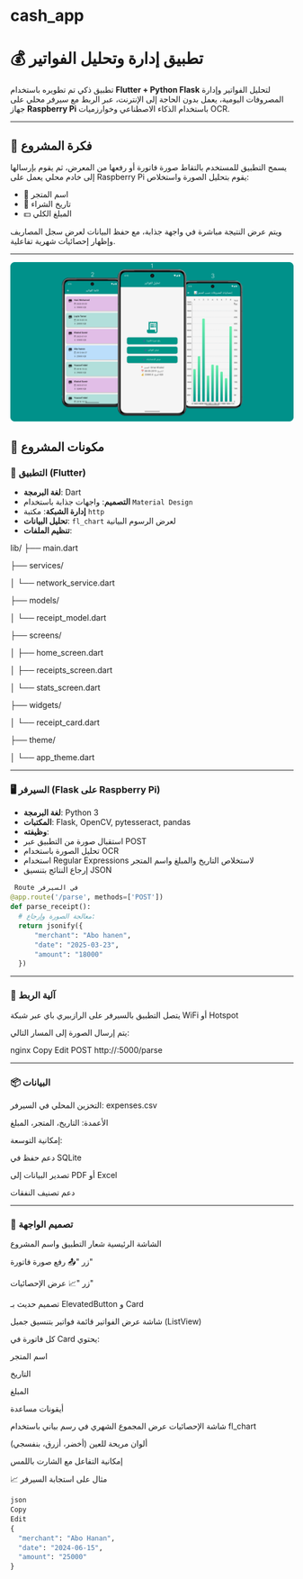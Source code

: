 # cash_app
# 💰 تطبيق إدارة وتحليل الفواتير

تطبيق ذكي تم تطويره باستخدام **Flutter + Python Flask** لتحليل الفواتير وإدارة المصروفات اليومية، يعمل بدون الحاجة إلى الإنترنت، عبر الربط مع سيرفر محلي على جهاز **Raspberry Pi** باستخدام الذكاء الاصطناعي وخوارزميات OCR.

---

## 🧩 فكرة المشروع

يسمح التطبيق للمستخدم بالتقاط صورة فاتورة أو رفعها من المعرض، ثم يقوم بإرسالها إلى خادم محلي يعمل على Raspberry Pi يقوم بتحليل الصورة واستخلاص:

- 🏪 اسم المتجر
- 📅 تاريخ الشراء
- 💵 المبلغ الكلي

ويتم عرض النتيجة مباشرة في واجهة جذابة، مع حفظ البيانات لعرض سجل المصاريف وإظهار إحصائيات شهرية تفاعلية.

---
![screenshot](https://github.com/AbbasDialdin/cash_app/blob/main/cash_app%20v1.png)


## 🔧 مكونات المشروع

### 📱 التطبيق (Flutter)
- **لغة البرمجة**: Dart
- **التصميم**: واجهات جذابة باستخدام `Material Design`
- **إدارة الشبكة**: مكتبة `http`
- **تحليل البيانات**: `fl_chart` لعرض الرسوم البيانية
- **تنظيم الملفات**:

lib/
├── main.dart  

├── services/

│   └── network_service.dart  

├── models/

│   └── receipt_model.dart      

├── screens/

│   ├── home_screen.dart 

│   ├── receipts_screen.dart 

│   └── stats_screen.dart   

├── widgets/

│   └── receipt_card.dart     

├── theme/

│   └── app_theme.dart  



---

### 🖥️ السيرفر (Flask على Raspberry Pi)

- **لغة البرمجة**: Python 3
- **المكتبات**: Flask, OpenCV, pytesseract, pandas
- **وظيفته**:
- استقبال صورة من التطبيق عبر POST
- تحليل الصورة باستخدام OCR
- استخدام Regular Expressions لاستخلاص التاريخ والمبلغ واسم المتجر
- إرجاع النتائج بتنسيق JSON

```python
 Route في السيرفر
@app.route('/parse', methods=['POST'])
def parse_receipt():
  # معالجة الصورة وإرجاع:
  return jsonify({
      "merchant": "Abo hanen",
      "date": "2025-03-23",
      "amount": "18000"
  })
```
---
### 🔗 آلية الربط
يتصل التطبيق بالسيرفر على الرازبيري باي عبر شبكة WiFi أو Hotspot

يتم إرسال الصورة إلى المسار التالي:

nginx
Copy
Edit
POST http://<raspberry-pi-ip>:5000/parse

---
### 📦 البيانات
التخزين المحلي في السيرفر: expenses.csv

الأعمدة: التاريخ، المتجر، المبلغ

إمكانية التوسعة:

دعم حفظ في SQLite

تصدير البيانات إلى PDF أو Excel

دعم تصنيف النفقات

---
### 🎨 تصميم الواجهة
الشاشة الرئيسية
شعار التطبيق واسم المشروع

زر "📤 رفع صورة فاتورة"

زر "📈 عرض الإحصائيات"

تصميم حديث بـ ElevatedButton و Card

شاشة عرض الفواتير
قائمة فواتير بتنسيق جميل (ListView)

كل فاتورة في Card يحتوي:

اسم المتجر

التاريخ

المبلغ

أيقونات مساعدة

شاشة الإحصائيات
عرض المجموع الشهري في رسم بياني باستخدام fl_chart

ألوان مريحة للعين (أخضر، أزرق، بنفسجي)

إمكانية التفاعل مع الشارت باللمس

📈 مثال على استجابة السيرفر
```python
json
Copy
Edit
{
  "merchant": "Abo Hanan",
  "date": "2024-06-15",
  "amount": "25000"
}
